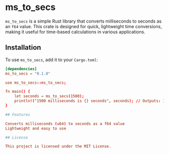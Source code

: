 # ms_to_secs

`ms_to_secs` is a simple Rust library that converts milliseconds to seconds as an `f64` value. This crate is designed for quick, lightweight time conversions, making it useful for time-based calculations in various applications.

## Installation

To use `ms_to_secs`, add it to your `Cargo.toml`:

```toml
[dependencies]
ms_to_secs = "0.1.0"

use ms_to_secs::ms_to_secs;

fn main() {
    let seconds = ms_to_secs(1500);
    println!("1500 milliseconds is {} seconds", seconds); // Outputs: 1.5 seconds
}

## Features

Converts milliseconds (u64) to seconds as a f64 value
Lightweight and easy to use

## License

This project is licensed under the MIT License.




